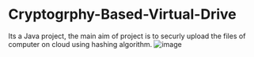 # Cryptogrphy-Based-Virtual-Drive
Its a Java project, the main aim of project is to securly upload the files of computer on cloud using hashing algorithm.
![image](https://user-images.githubusercontent.com/91844463/136554221-e29e5885-8569-4c79-8a04-06eb3b38499e.png)

